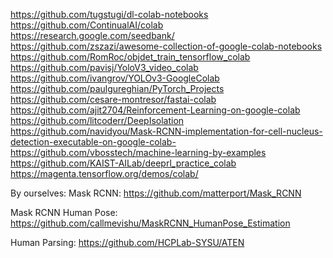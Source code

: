 https://github.com/tugstugi/dl-colab-notebooks
https://github.com/ContinualAI/colab
https://research.google.com/seedbank/
https://github.com/zszazi/awesome-collection-of-google-colab-notebooks
https://github.com/RomRoc/objdet_train_tensorflow_colab
https://github.com/pavisj/YoloV3_video_colab 
https://github.com/ivangrov/YOLOv3-GoogleColab
https://github.com/paulgureghian/PyTorch_Projects
https://github.com/cesare-montresor/fastai-colab
https://github.com/ajit2704/Reinforcement-Learning-on-google-colab
https://github.com/litcoderr/DeepIsolation
https://github.com/navidyou/Mask-RCNN-implementation-for-cell-nucleus-detection-executable-on-google-colab-
https://github.com/vbosstech/machine-learning-by-examples
https://github.com/KAIST-AILab/deeprl_practice_colab
https://magenta.tensorflow.org/demos/colab/

By ourselves:
Mask RCNN:
https://github.com/matterport/Mask_RCNN

Mask RCNN Human Pose:
https://github.com/callmevishu/MaskRCNN_HumanPose_Estimation

Human Parsing:
https://github.com/HCPLab-SYSU/ATEN


